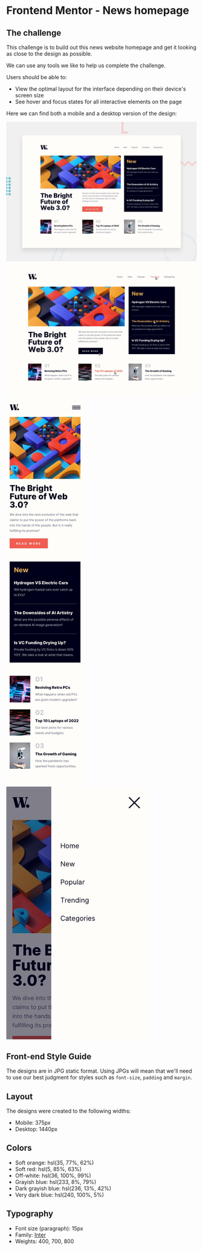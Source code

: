 # Frontend Mentor - News homepage

## The challenge

This challenge is to build out this news website homepage and get it looking as close to the design as possible.

We can use any tools we like to help us complete the challenge.

Users should be able to:

- View the optimal layout for the interface depending on their device's screen size
- See hover and focus states for all interactive elements on the page

Here we can find both a mobile and a desktop version of the design:

![Design preview for the News homepage coding challenge](./design/desktop-preview.jpg)
<img src="design/active-states.jpg" alt="desktop"/>
<img src="design/mobile-design.jpg" alt="mobile"/>
<img src="design/mobile-menu.jpg" alt="mobile layout">

## Front-end Style Guide

The designs are in JPG static format. Using JPGs will mean that we'll need to use our best judgment for styles such as `font-size`, `padding` and `margin`.

## Layout

The designs were created to the following widths:

- Mobile: 375px
- Desktop: 1440px

## Colors

- Soft orange: hsl(35, 77%, 62%)
- Soft red: hsl(5, 85%, 63%)
- Off-white: hsl(36, 100%, 99%)
- Grayish blue: hsl(233, 8%, 79%)
- Dark grayish blue: hsl(236, 13%, 42%)
- Very dark blue: hsl(240, 100%, 5%)

## Typography

- Font size (paragraph): 15px
- Family: [Inter](https://fonts.google.com/specimen/Inter)
- Weights: 400, 700, 800
